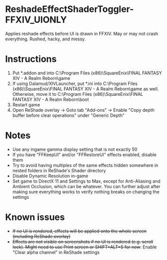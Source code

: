 # ReshadeEffectShaderToggler-FFXIV_UIONLY
Applies reshade effects before UI is drawn in FFXIV. May or may not crash everything. Rushed, hacky, and messy.

# Instructions
1. Put \*.addon and into C:\Program Files (x86)\SquareEnix\FINAL FANTASY XIV - A Realm Reborn\game
2. If using Dalamud/XIVLauncher, put \*.ini into C:\Program Files (x86)\SquareEnix\FINAL FANTASY XIV - A Realm Reborn\game as well. Otherwise, move it to C:\Program Files (x86)\SquareEnix\FINAL FANTASY XIV - A Realm Reborn\boot
3. Restart game
4. Open ReShade overlay -> Goto tab "Add-ons" -> Enable "Copy depth buffer before clear operations" under "Generic Depth"

# Notes
* Use any ingame gamma display setting that is not exactly 50
* If you have "FFKeepUI" and/or "FFRestoreUI" effects enabled, disable them
* Try to avoid having multiples of the same effects hidden somewhere in nested folders in ReShade's Shader directory
* Disable Dynamic Resolution in-game
* Set game to DirectX 11 and Settings to Max, except for Anti-Aliasing and Ambient Occlusion, which can be whatever. You can further adjust after making sure everything works to verify nothing breaks on changing the settings

# Known issues
* ~~If no UI is rendered, effects will be applied onto the whole screen (including ReShade overlay)~~
* ~~Effects are not visible on screenshots if no UI is rendered (e.g. scroll lock). Might need to use Print screen or SHIFT+ALT+S for now~~: Enable "Clear alpha channel" in ReShade settings